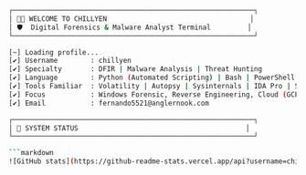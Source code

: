 ```bash
┌───────────────────────────────────────────────────────────┐
│ 👨‍💻 WELCOME TO CHILLYEN                                   │
│ 🛡️  Digital Forensics & Malware Analyst Terminal         │
└───────────────────────────────────────────────────────────┘

[~] Loading profile...
[✔] Username        : chillyen
[✔] Specialty       : DFIR | Malware Analysis | Threat Hunting
[✔] Language        : Python (Automated Scripting) | Bash | PowerShell
[✔] Tools Familiar  : Volatility | Autopsy | Sysinternals | IDA Pro | Sandbox
[✔] Focus           : Windows Forensic, Reverse Engineering, Cloud (GCP, Azure)
[✔] Email           : fernando5521@anglernook.com

┌───────────────────────────────────────────────────────────┐
│ 🔧 SYSTEM STATUS                                         │
└───────────────────────────────────────────────────────────┘

```markdown
![GitHub stats](https://github-readme-stats.vercel.app/api?username=chillyen&show_icons=true&theme=tokyonight&count_private=true)
